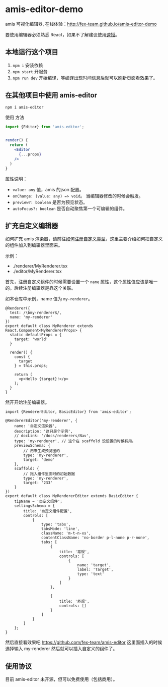 # amis-editor-demo

amis 可视化编辑器, 在线体验：http://fex-team.github.io/amis-editor-demo

要使用编辑器必须熟悉 React，如果不了解建议使用[速搭](https://suda.baidu.com/)。

## 本地运行这个项目

1. `npm i` 安装依赖
2. `npm start` 开服务
3. `npm run dev` 开始编译，等编译出现时间信息后就可以刷新页面看效果了。

## 在其他项目中使用 amis-editor

```
npm i amis-editor
```

使用 方法

```jsx
import {Editor} from 'amis-editor';


render() {
  return (
    <Editor
      {...props}
    />
  )
}
```

属性说明：

* `value: any` 值，amis 的json 配置。
* `onChange: (value: any) => void`。 当编辑器修改的时候会触发。
* `preview?: boolean` 是否为预览状态。
* `autoFocus?: boolean` 是否自动聚焦第一个可编辑的组件。

## 扩充自定义编辑器

如何扩充 amis 渲染器，请前往[如何注册自定义类型](https://baidu.github.io/amis/docs/start/custom#%E6%B3%A8%E5%86%8C%E8%87%AA%E5%AE%9A%E4%B9%89%E7%B1%BB%E5%9E%8B)，这里主要介绍如何把自定义的组件加入到编辑器里面来。

示例：

* ./renderer/MyRenderer.tsx
* ./editor/MyRenderer.tsx

首先，注册自定义组件的时候需要设置一个 `name` 属性，这个属性值应该是唯一的。后续注册编辑器是靠这个关联。

如本仓库中示例，name 值为 `my-renderer`。

```tsx
@Renderer({
  test: /\bmy-renderer$/,
  name: 'my-renderer'
})
export default class MyRenderer extends React.Component<MyRendererProps> {
  static defaultProps = {
    target: 'world'
  }

  render() {
    const {
      target
    } = this.props;

    return (
      <p>Hello {target}!</p>
    );
  }
}
```

然开开始注册编辑器。

```tsx
import {RendererEditor, BasicEditor} from 'amis-editor';

@RendererEditor('my-renderer', {
    name: '自定义渲染器',
    description: '这只是个示例',
    // docLink: '/docs/renderers/Nav',
    type: 'my-renderer', // 这个在 scaffold 没设置的时候有用。
    previewSchema: {
        // 用来生成预览图的
        type: 'my-renderer',
        target: 'demo'
    },
    scaffold: {
        // 拖入组件里面时的初始数据
        type: 'my-renderer',
        target: '233'
    }
})
export default class MyRendererEditor extends BasicEditor {
    tipName = '自定义组件';
    settingsSchema = {
        title: '自定义组件配置',
        controls: [
            {
                type: 'tabs',
                tabsMode: 'line',
                className: 'm-t-n-xs',
                contentClassName: 'no-border p-l-none p-r-none',
                tabs: [
                    {
                        title: '常规',
                        controls: [
                            {
                                name: 'target',
                                label: 'Target',
                                type: 'text'
                            }
                        ]
                    },

                    {
                        title: '外观',
                        controls: []
                    }
                ]
            }
        ]
    };
}
```

然后直接看效果吧 https://github.com/fex-team/amis-editor 这里面插入的时候选择输入 my-renderer 然后就可以插入自定义的组件了。

## 使用协议

目前 amis-editor 未开源，但可以免费使用（包括商用）。
